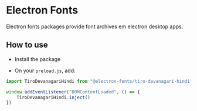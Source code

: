 # Electron Fonts

Electron fonts packages provide font archives em electron desktop apps.

## How to use

* Install the package

* On your `preload.js`, add:

```ts
import TiroDevanagariHindi from "@electron-fonts/tiro-devanagari-hindi"

window.addEventListener("DOMContentLoaded", () => {
    TiroDevanagariHindi.inject()
})
```